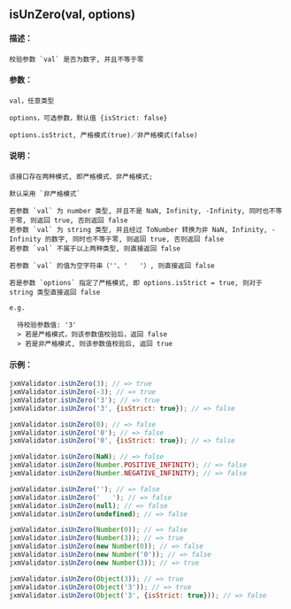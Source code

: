 
## isUnZero(val, options)

#### 描述：

    校验参数 `val` 是否为数字, 并且不等于零

#### 参数：

    val，任意类型

    options，可选参数，默认值 {isStrict: false}

    options.isStrict, 严格模式(true)／非严格模式(false)

#### 说明：

    该接口存在两种模式, 即严格模式、非严格模式;

    默认采用 `非严格模式`

    若参数 `val` 为 number 类型, 并且不是 NaN, Infinity, -Infinity, 同时也不等于零, 则返回 true, 否则返回 false
    若参数 `val` 为 string 类型, 并且经过 ToNumber 转换为非 NaN, Infinity, -Infinity 的数字, 同时也不等于零, 则返回 true, 否则返回 false
    若参数 `val` 不属于以上两种类型, 则直接返回 false

    若参数 `val` 的值为空字符串（''、'   '）, 则直接返回 false

    若是参数 `options` 指定了严格模式, 即 options.isStrict = true, 则对于 string 类型直接返回 false

    e.g.

      待校验参数值: '3'
      > 若是严格模式，则该参数值校验后，返回 false
      > 若是非严格模式, 则该参数值校验后, 返回 true

#### 示例：

```javascript
jxmValidator.isUnZero(3); // => true
jxmValidator.isUnZero(-3); // => true
jxmValidator.isUnZero('3'); // => true
jxmValidator.isUnZero('3', {isStrict: true}); // => false

jxmValidator.isUnZero(0); // => false
jxmValidator.isUnZero('0'); // => false
jxmValidator.isUnZero('0', {isStrict: true}); // => false

jxmValidator.isUnZero(NaN); // => false
jxmValidator.isUnZero(Number.POSITIVE_INFINITY); // => false
jxmValidator.isUnZero(Number.NEGATIVE_INFINITY); // => false

jxmValidator.isUnZero(''); // => false
jxmValidator.isUnZero('   '); // => false
jxmValidator.isUnZero(null); // => false
jxmValidator.isUnZero(undefined); // => false

jxmValidator.isUnZero(Number(0)); // => false
jxmValidator.isUnZero(Number(3)); // => true
jxmValidator.isUnZero(new Number(0)); // => false
jxmValidator.isUnZero(new Number('0')); // => false
jxmValidator.isUnZero(new Number(3)); // => true

jxmValidator.isUnZero(Object(3)); // => true
jxmValidator.isUnZero(Object('3')); // => true
jxmValidator.isUnZero(Object('3', {isStrict: true})); // => false
```
